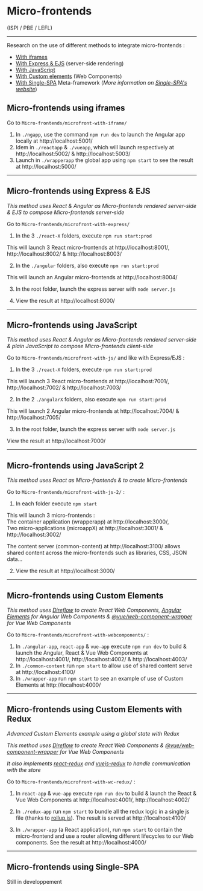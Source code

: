 # Micro-frontends

(ISPI / PBE / LEFL)

---

Research on the use of different methods to integrate micro-frontends :

- [With iframes](#micro-frontends-using-iframes)
- [With Express & EJS](#micro-frontends-using-express--ejs) (server-side rendering)
- [With JavaScript](#micro-frontends-using-javascript)
- [With Custom elements](#micro-frontends-using-custom-elements) (Web Components)
- [With Single-SPA](#micro-frontends-using-single-spa) Meta-framework (_More information on [Single-SPA's website](https://single-spa.js.org/)_)

## Micro-frontends using iframes

Go to `Micro-frontends/microfront-with-iframe/`

1. In `./ngapp`, use the command `npm run dev` to launch the Angular app locally at http://localhost:5001/
2. Idem in `./reactapp` & `./vueapp`, which will launch respectively at http://localhost:5002/ & http://localhost:5003/
3. Launch in `./wrapperapp` the global app using `npm start` to see the result at http://localhost:5000/

---

## Micro-frontends using Express & EJS

_This method uses React & Angular as Micro-frontends rendered server-side & EJS to compose Micro-frontends server-side_

Go to `Micro-frontends/microfront-with-express/`

1. In the 3 `./react-X` folders, execute `npm run start:prod`

This will launch 3 React micro-frontends at http://localhost:8001/, http://localhost:8002/ & http://localhost:8003/

2. In the `./angular` folders, also execute `npm run start:prod`

This will launch an Angular micro-frontends at http://localhost:8004/

3. In the root folder, launch the express server with `node server.js`

4. View the result at http://localhost:8000/

---

## Micro-frontends using JavaScript

_This method uses React & Angular as Micro-frontends rendered server-side & plain JavaScript to compose Micro-frontends client-side_

Go to `Micro-frontends/microfront-with-js/` and like with Express/EJS :

1. In the 3 `./react-X` folders, execute `npm run start:prod`

This will launch 3 React micro-frontends at http://localhost:7001/, http://localhost:7002/ & http://localhost:7003/

2. In the 2 `./angularX` folders, also execute `npm run start:prod`

This will launch 2 Angular micro-frontends at http://localhost:7004/ & http://localhost:7005/

3. In the root folder, launch the express server with `node server.js`

View the result at http://localhost:7000/

---

## Micro-frontends using JavaScript 2

_This method uses React as Micro-frontends & to create Micro-frontends_

Go to `Micro-frontends/microfront-with-js-2/` :

1. In each folder execute `npm start`

This will launch 3 micro-frontends :  
The container application (wrapperapp) at http://localhost:3000/,  
Two micro-applications (microappX) at http://localhost:3001/ & http://localhost:3002/

The content server (common-content) at http://localhost:3100/ allows shared content across the micro-frontends such as libraries, CSS, JSON data...

2. View the result at http://localhost:3000/

---

## Micro-frontends using Custom Elements

_This method uses [Direflow](https://direflow.io/) to create React Web Components, [Angular Elements](https://angular.io/guide/elements) for Angular Web Components & [@vue/web-component-wrapper](https://github.com/vuejs/vue-web-component-wrapper) for Vue Web Components_

Go to `Micro-frontends/microfront-with-webcomponents/` :

1. In `./angular-app`, `react-app` & `vue-app` execute `npm run dev` to build & launch the Angular, React & Vue Web Components at http://localhost:4001/, http://localhost:4002/ & http://localhost:4003/
2. In `./common-content` run `npm start` to allow use of shared content serve at http://localhost:4100/
3. In `./wrapper-app` run `npm start` to see an example of use of Custom Elements at http://localhost:4000/

---

## Micro-frontends using Custom Elements with Redux

_Advanced Custom Elements example using a global state with Redux_

_This method uses [Direflow](https://direflow.io/) to create React Web Components & [@vue/web-component-wrapper](https://github.com/vuejs/vue-web-component-wrapper) for Vue Web Components_

_It also implements [react-redux](https://react-redux.js.org/) and [vuejs-redux](https://github.com/titouancreach/vuejs-redux) to handle communication with the store_

Go to `Micro-frontends/microfront-with-wc-redux/` :

1. In `react-app` & `vue-app` execute `npm run dev` to build & launch the React & Vue Web Components at http://localhost:4001/, http://localhost:4002/

2. In `./redux-app` run `npm start` to bundle all the redux logic in a single js file (thanks to [rollup.js](https://rollupjs.org/guide/en/)). The result is served at http://localhost:4100/
3. In `./wrapper-app` (a React application), run `npm start` to contain the micro-frontend and use a router allowing different lifecycles to our Web components. See the result at http://localhost:4000/

---

## Micro-frontends using Single-SPA

Still in developpement
